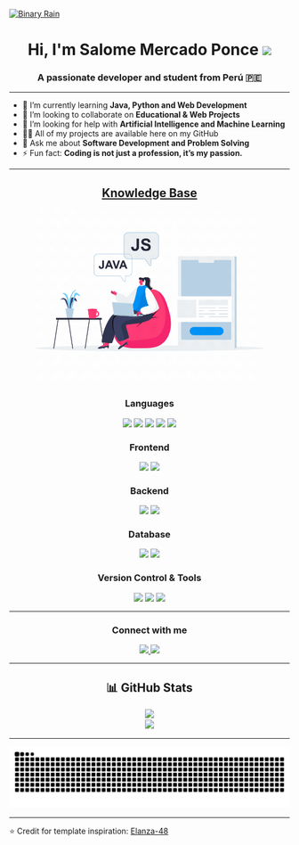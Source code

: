 <!-- Lluvia binaria al inicio -->
[![Binary Rain](https://raw.githubusercontent.com/Salome-MP/Salome-MP/main/.github/assets/binary.svg)](https://www.youtube.com/watch?v=SDkAGkd4NLc)

<!-- Luego sigue lo que ya tenías -->
<h1 align="center">Hi, I'm Salome Mercado Ponce <img width="30px" src="https://raw.githubusercontent.com/iampavangandhi/iampavangandhi/master/gifs/Hi.gif"></h1>
<h3 align="center">A passionate developer and student from Perú 🇵🇪</h3>

---

- 🌱 I’m currently learning **Java, Python and Web Development**  
- 👯 I’m looking to collaborate on **Educational & Web Projects**  
- 🤝 I’m looking for help with **Artificial Intelligence and Machine Learning**  
- 👨‍💻 All of my projects are available here on my GitHub  
- 💬 Ask me about **Software Development and Problem Solving**  
- ⚡ Fun fact: **Coding is not just a profession, it’s my passion.**

---

<h2 align="center"><u><b>Knowledge Base</b></u></h2>

<p align="center">
  <img style="width:26rem; height:auto" src="https://raw.githubusercontent.com/Elanza-48/Elanza-48/41a4790484e268102dfdab2b7c59d440d3ffafab/resources/img/coders-prog.gif"/>
</p>

<h3 align="center">Languages</h3>
<p align="center">
  <img src="https://img.shields.io/badge/Java-007396.svg?style=for-the-badge&logo=java&logoColor=white"/> 
  <img src="https://img.shields.io/badge/Python-3776AB.svg?style=for-the-badge&logo=python&logoColor=white"/> 
  <img src="https://img.shields.io/badge/Javascript-F7DF1E.svg?style=for-the-badge&logo=javascript&logoColor=black"/> 
  <img src="https://img.shields.io/badge/html-E34F26.svg?style=for-the-badge&logo=html5&logoColor=white"/> 
  <img src="https://img.shields.io/badge/css-1572B6.svg?style=for-the-badge&logo=css3&logoColor=white"/>
</p>

<h3 align="center">Frontend</h3>
<p align="center">
  <img src="https://img.shields.io/badge/reactjs-61DAFB.svg?style=for-the-badge&logo=react&logoColor=black"/>
  <img src="https://img.shields.io/badge/bootstrap-7952B3.svg?style=for-the-badge&logo=bootstrap&logoColor=white"/>
</p>

<h3 align="center">Backend</h3>
<p align="center">
  <img src="https://img.shields.io/badge/node.js-339933.svg?style=for-the-badge&logo=nodedotjs&logoColor=white"/> 
  <img src="https://img.shields.io/badge/express-000000.svg?style=for-the-badge&logo=express&logoColor=white"/> 
</p>

<h3 align="center">Database</h3>
<p align="center">
  <img src="https://img.shields.io/badge/postgreSQL-4169E1.svg?style=for-the-badge&logo=postgresql&logoColor=white"/> 
  <img src="https://img.shields.io/badge/mongodb-47A248.svg?style=for-the-badge&logo=mongodb&logoColor=white"/> 
</p>

<h3 align="center">Version Control & Tools</h3>
<p align="center">
  <img src="https://img.shields.io/badge/git-F05032.svg?style=for-the-badge&logo=git&logoColor=white"/>
  <img src="https://img.shields.io/badge/github-181717.svg?style=for-the-badge&logo=github&logoColor=white"/>
  <img src="https://img.shields.io/badge/vscode-007ACC.svg?style=for-the-badge&logo=visualstudiocode&logoColor=white"/>
</p>

---

<h3 align="center">Connect with me</h3>
<p align="center">
  <a href="https://linkedin.com/in/tuusuario" target="_blank">
    <img src="https://img.shields.io/badge/LinkedIn-0A66C2.svg?style=for-the-badge&logo=linkedin&logoColor=white"/>
  </a>
  <a href="mailto:tuemail@gmail.com" target="_blank">
    <img src="https://img.shields.io/badge/Gmail-D14836.svg?style=for-the-badge&logo=gmail&logoColor=white"/>
  </a>
</p>

---

<div align="center">
<h2>📊 GitHub Stats</h2>

[![](https://github-readme-stats.vercel.app/api?username=Salome-MP&show_icons=true&theme=tokyonight&hide_border=true&locale=en)](https://github.com/Salome-MP)  
[![](https://github-readme-streak-stats.herokuapp.com/?user=Salome-MP&theme=material-palenight)](https://github.com/Salome-MP)
</div>

---

<p align="center">
  <img src="https://raw.githubusercontent.com/Salome-MP/Salome-MP/output/snake.svg" alt="Snake animation"/>
</p>

------

⭐️ Credit for template inspiration: [Elanza-48](https://github.com/Elanza-48)
